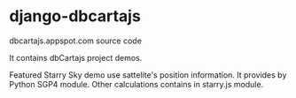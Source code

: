 django-dbcartajs
================

dbcartajs.appspot.com source code

It contains dbCartajs project demos.

Featured Starry Sky demo use sattelite's position information. It provides by Python SGP4 module.
Other calculations contains in starry.js module.
